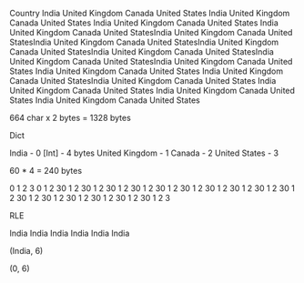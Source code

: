 Country
India
United Kingdom
Canada
United States
India
United Kingdom
Canada
United States
India
United Kingdom
Canada
United States
India
United Kingdom
Canada
United StatesIndia
United Kingdom
Canada
United StatesIndia
United Kingdom
Canada
United StatesIndia
United Kingdom
Canada
United StatesIndia
United Kingdom
Canada
United StatesIndia
United Kingdom
Canada
United StatesIndia
United Kingdom
Canada
United States
India
United Kingdom
Canada
United States
India
United Kingdom
Canada
United StatesIndia
United Kingdom
Canada
United States
India
United Kingdom
Canada
United States
India
United Kingdom
Canada
United States
India
United Kingdom
Canada
United States


664 char x 2 bytes = 1328 bytes

Dict 

India - 0 [Int] - 4 bytes
United Kingdom - 1
Canada - 2
United States - 3

60 * 4 = 240 bytes 


0
1
2
3
0
1
2
30
1
2
30
1
2
30
1
2
30
1
2
30
1
2
30
1
2
30
1
2
30
1
2
30
1
2
30
1
2
30
1
2
30
1
2
30
1
2
30
1
2
30
1
2
30
1
2
3



RLE

India
India
India
India
India
India

(India, 6)

(0, 6)